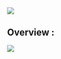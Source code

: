 #
![](https://github.com/thisishusseinali/kodoku/blob/main/src/images/header.png)
## Overview :


![](https://github.com/thisishusseinali/kodoku/blob/main/src/images/footer.png)
#
